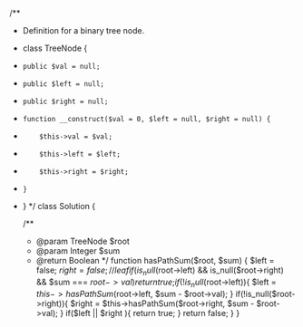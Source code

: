 /**
 * Definition for a binary tree node.
 * class TreeNode {
 *     public $val = null;
 *     public $left = null;
 *     public $right = null;
 *     function __construct($val = 0, $left = null, $right = null) {
 *         $this->val = $val;
 *         $this->left = $left;
 *         $this->right = $right;
 *     }
 * }
 */
class Solution {

    /**
     * @param TreeNode $root
     * @param Integer $sum
     * @return Boolean
     */
    function hasPathSum($root, $sum) {
        $left = false;
        $right = false;
        //leaf
        if(is_null($root->left)
          && is_null($root->right)
          && $sum === $root->val){
            return true;
        }        
        if(!is_null($root->left)){
            $left = $this->hasPathSum($root->left, $sum - $root->val);
        }
        if(!is_null($root->right)){
            $right = $this->hasPathSum($root->right, $sum - $root->val);
        }
        if($left || $right ){
            return true;
        }
        return false;
    }
}


